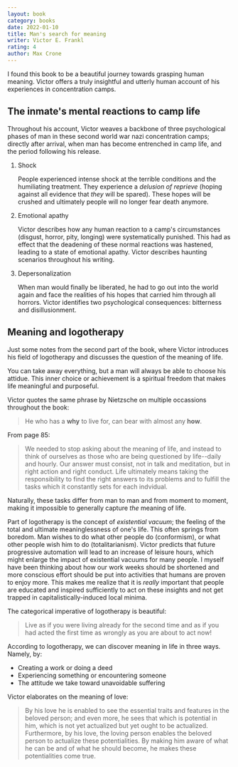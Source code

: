 ```yaml
---
layout: book
category: books
date: 2022-01-10
title: Man's search for meaning
writer: Victor E. Frankl
rating: 4
author: Max Crone
---
```


I found this book to be a beautiful journey towards grasping human meaning. Victor offers a truly insightful and utterly human account of his experiences in concentration camps.

## The inmate's mental reactions to camp life

Throughout his account, Victor weaves a backbone of three psychological phases of man in these second world war nazi concentration camps; directly after arrival, when man has become entrenched in camp life, and the period following his release.

1. Shock

   People experienced intense shock at the terrible conditions and the humiliating treatment. They experience a *delusion of reprieve* (hoping against all evidence that *they* will be spared). These hopes will be crushed and ultimately people will no longer fear death anymore.
2. Emotional apathy

   Victor describes how any human reaction to a camp's circumstances (disgust, horror, pity, longing) were systematically punished. This had as effect that the deadening of these normal reactions was hastened, leading to a state of emotional apathy. Victor describes haunting scenarios throughout his writing.
3. Depersonalization

   When man would finally be liberated, he had to go out into the world again and face the realities of his hopes that carried him through all horrors. Victor identifies two psychological consequences: bitterness and disillusionment.

## Meaning and logotherapy

Just some notes from the second part of the book, where Victor introduces his field of logotherapy and discusses the question of the meaning of life.

You can take away everything, but a man will always be able to choose his attidue. This inner choice or achievement is a spiritual freedom that makes life meaningful and purposeful.

Victor quotes the same phrase by Nietzsche on multiple occassions throughout the book:

> He who has a **why** to live for, can bear with almost any **how**.

From page 85:

> We needed to stop asking about the meaning of life, and instead to think of ourselves as those who are being questioned by life--daily and hourly.
> Our answer must consist, not in talk and meditation, but in right action and right conduct.
> Life ultimately means taking the responsibility to find the right answers to its problems and to fulfill the tasks which it constantly sets for each indvidual.

Naturally, these tasks differ from man to man and from moment to moment, making it impossible to generally capture *the* meaning of life.

Part of logotherapy is the concept of *existential vacuum*; the feeling of the total and ultimate meaninglessness of one's life. This often springs from boredom. Man wishes to do what other people do (conformism), or what other people wish him to do (totalitarianism). Victor predicts that future progressive automation will lead to an increase of leisure hours, which might enlarge the impact of existential vacuums for many people. I myself have been thinking about how our work weeks should be shortened and more conscious effort should be put into activities that humans are proven to enjoy more. This makes me realize that it is *really* important that people are educated and inspired sufficiently to act on these insights and not get trapped in capitalistically-induced local minima.

The categorical imperative of logotherapy is beautiful:

> Live as if you were living already for the second time and as if you had acted the first time as wrongly as you are about to act now!

According to logotherapy, we can discover meaning in life in three ways. Namely, by:

- Creating a work or doing a deed
- Experiencing something or encountering someone
- The attitude we take toward unavoidable suffering

Victor elaborates on the meaning of love:

> By his love he is enabled to see the essential traits and features in the beloved person; and even more, he sees that which is potential in him, which is not yet actualized but yet ought to be actualized.
> Furthermore, by his love, the loving person enables the beloved person to actualize these potentialities.
> By making him aware of what he can be and of what he should become, he makes these potentialities come true.
